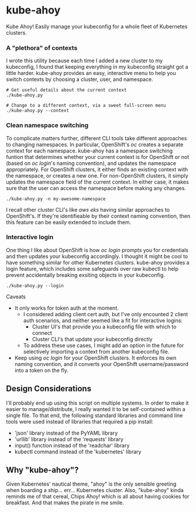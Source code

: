 # kube-ahoy
Kube Ahoy! Easily manage your kubeconfig for a whole fleet of Kubernetes clusters.

### A "plethora" of contexts
I wrote this utility because each time I added a new cluster to my kubeconfig, I found that keeping everything in my kubeconfig straight got a little harder.  kube-ahoy provides an easy, interactive menu to help you switch contexts by choosing a cluster, user, and namespace.

```
# Get useful details about the current context
./kube-ahoy.py

# Change to a different context, via a sweet full-screen menu
./kube-ahoy.py --context
```

### Clean namespace switching
To complicate matters further, different CLI tools take different approaches to changing namespaces. In particular, OpenShift's *oc* creates a separate context for each namespace. kube-ahoy has a namespace switching funtion that determines whether your current context is for OpenShift or not (based on *oc login*'s naming convention), and updates the namespace appropriately.  For OpenShift clusters, it either finds an existing context with the namespace, or creates a new one. For non-OpenShift clusters, it simply updates the namespace field of the current context. In either case, it makes sure that the user can access the namespace before making any changes.

```
./kube-ahoy.py -n my-awesome-namespace
```

I recall other cluster CLI's like *aws eks* having similar approaches to OpenShift's. If they're identifieable by their context naming convention, then this feature can be easily extended to include them.

### Interactive login
One thing I like about OpenShift is how *oc login* prompts you for credentials and then updates your kubeconfig accordingly. I thought it might be cool to have something similar for other Kubernetes clusters. kube-ahoy provides a login feature, which includes some safeguards over raw kubectl to help prevent accidentally breaking exsiting objects in your kubeconfig.

```
./kube-ahoy.py --login
```

Caveats
- It only works for token auth at the moment.
  - I considered adding client cert auth, but I've only encounted 2 client auth scenarios, and neither seemed like a fit for interactive logins:
    - Cluster UI's that provide you a kubeconfig file with which to connect
    - Cluster CLI's that update your kubeconfig directly
  - To address these use cases, I might add an option in the future for selectively importing a context from another kubeconfig file.
- Keep using *oc login* for your OpenShift clusters. It enforces its own naming convention, and it converts your OpenShift username/password into a token on the fly.

## Design Considerations
I'll probably end up using this script on multiple systems.  In order to make it easier to manage/distribute, I really wanted it to be self-contained within a single file.  To that end, the following standard libraries and command line tools were used instead of libraries that required a pip install:

- 'json' library instead of the PyYAML library
- 'urllib' library instead of the 'requests' library
- input() function instead of the 'readchar' library
- kubectl command instead of the 'kubernetes' library

## Why "kube-ahoy"?
Given Kubernetes' nautical theme, "ahoy" is the only sensible greeting when boarding a ship... err... Kubernetes cluster.  Also, "kube-ahoy" kinda reminds me of that cereal, Chips Ahoy! which is all about having cookies for breakfast. And that makes the pirate in me smile.